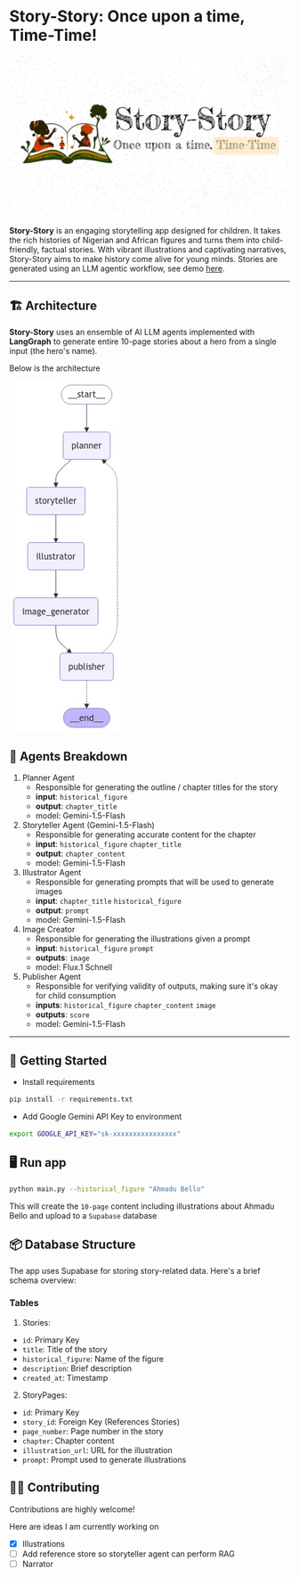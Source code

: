 # Story-Story: Once upon a time, Time-Time!

![](thumbnail.png)

**Story-Story** is an engaging storytelling app designed for children. It takes the rich histories of Nigerian and African figures and turns them into child-friendly, factual stories. With vibrant illustrations and captivating narratives, Story-Story aims to make history come alive for young minds. Stories are generated using an LLM agentic workflow, see demo [here](https://naija-heroes.vercel.app).

---

## 🏗️ Architecture

**Story-Story** uses an ensemble of AI LLM agents implemented with **LangGraph** to generate entire 10-page stories about a hero from a single input (the hero's name).

Below is the architecture

![](arch.png)

## 🤖 Agents Breakdown

1. Planner Agent
   - Responsible for generating the outline / chapter titles for the story
   - **input**: `historical_figure`
   - **output**: `chapter_title`
   - model: Gemini-1.5-Flash
2. Storyteller Agent (Gemini-1.5-Flash)
   - Responsible for generating accurate content for the chapter
   - **input**: `historical_figure` `chapter_title`
   - **output**: `chapter_content`
   - model: Gemini-1.5-Flash
3. Illustrator Agent
   - Responsible for generating prompts that will be used to generate images
   - **input**: `chapter_title` `historical_figure`
   - **output**: `prompt`
   - model: Gemini-1.5-Flash
4. Image Creator
   - Responsible for generating the illustrations given a prompt
   - **input**: `historical_figure` `prompt`
   - **outputs**: `image`
   - model: Flux.1 Schnell
5. Publisher Agent
   - Responsible for verifying validity of outputs, making sure it's okay for child consumption
   - **inputs**: `historical_figure` `chapter_content` `image`
   - **outputs**: `score`
   - model: Gemini-1.5-Flash

---

## 🚀 Getting Started
- Install requirements
```bash
pip install -r requirements.txt
```

- Add Google Gemini API Key to environment
```bash
export GOOGLE_API_KEY="sk-xxxxxxxxxxxxxxxx"  
```

## 🖥️ Run app
```bash
python main.py --historical_figure "Ahmadu Bello"
```
This will create the `10-page` content including illustrations about Ahmadu Bello and upload to a `Supabase` database

## 📦 Database Structure

The app uses Supabase for storing story-related data. Here's a brief schema overview:

### Tables
1. Stories:

- `id`: Primary Key
- `title`: Title of the story
- `historical_figure`: Name of the figure
- `description`: Brief description
- `created_at`: Timestamp

2. StoryPages:

- `id`: Primary Key
- `story_id`: Foreign Key (References Stories)
- `page_number`: Page number in the story
- `chapter`: Chapter content
- `illustration_url`: URL for the illustration
- `prompt`: Prompt used to generate illustrations

## 🤝🏾 Contributing
Contributions are highly welcome! 

Here are ideas I am currently working on
- [x] Illustrations
- [ ] Add reference store so storyteller agent can perform RAG
- [ ] Narrator
